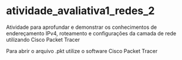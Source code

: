 # atividade_avaliativa1_redes_2
Atividade para aprofundar e demonstrar os conhecimentos de endereçamento IPv4, roteamento e configurações da camada de rede utilizando Cisco Packet Tracer

Para abrir o arquivo .pkt utilize o software Cisco Packet Tracer
